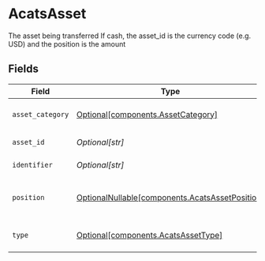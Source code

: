 # AcatsAsset

The asset being transferred If cash, the asset_id is the currency code (e.g. USD) and the position is the amount


## Fields

| Field                                                                                            | Type                                                                                             | Required                                                                                         | Description                                                                                      | Example                                                                                          |
| ------------------------------------------------------------------------------------------------ | ------------------------------------------------------------------------------------------------ | ------------------------------------------------------------------------------------------------ | ------------------------------------------------------------------------------------------------ | ------------------------------------------------------------------------------------------------ |
| `asset_category`                                                                                 | [Optional[components.AssetCategory]](../../models/components/assetcategory.md)                   | :heavy_minus_sign:                                                                               | The NSCC asset category                                                                          | EQUITIES                                                                                         |
| `asset_id`                                                                                       | *Optional[str]*                                                                                  | :heavy_minus_sign:                                                                               | The asset identifier                                                                             | 58160                                                                                            |
| `identifier`                                                                                     | *Optional[str]*                                                                                  | :heavy_minus_sign:                                                                               | The asset identifier                                                                             | US37733W2044                                                                                     |
| `position`                                                                                       | [OptionalNullable[components.AcatsAssetPosition]](../../models/components/acatsassetposition.md) | :heavy_minus_sign:                                                                               | The position or amount of the asset                                                              |                                                                                                  |
| `type`                                                                                           | [Optional[components.AcatsAssetType]](../../models/components/acatsassettype.md)                 | :heavy_minus_sign:                                                                               | The asset identifier type                                                                        | CUSIP                                                                                            |